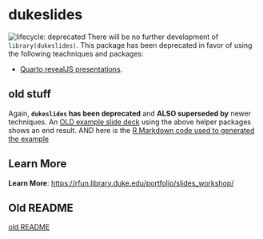 
<!-- README.md is generated from README.Rmd. Please edit that file -->

# dukeslides

![lifecycle:
deprecated](https://img.shields.io/badge/lifecycle-deprecated-orange "Lifecycle: deprecated")
There will be no further development of `library(dukeslides)`. This
package has been deprecated in favor of using the following teachniques
and packages:

-   [Quarto revealJS presentations](https://quarto.org/docs/presentations/revealjs/).

## old stuff

Again, **`dukeslides` has been deprecated** and **ALSO superseded by**
newer techniques. An [OLD example slide
deck](https://people.duke.edu/~jrl/dashboard_wednesday/#1) using the
above helper packages shows an end result. AND here is the [R Markdown
code used to generated the
example](https://github.com/libjohn/presentation_dashboards_firstWed)

## Learn More

**Learn More**:
<https://rfun.library.duke.edu/portfolio/slides_workshop/>

## Old README

[old README](readme_old.md)
